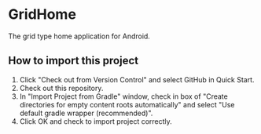 GridHome
========

The grid type home application for Android.

How to import this project
--------------------------
1. Click "Check out from Version Control" and select GitHub in Quick Start.
2. Check out this repository.
3. In "Import Project from Gradle" window, check in box of "Create directories for empty content roots automatically" and select "Use default gradle wrapper (recommended)".
4. Click OK and check to import project correctly.
